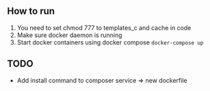 ## How to run

1. You need to set chmod 777 to templates_c and cache in code
1. Make sure docker daemon is running
1. Start docker containers using docker compose ```docker-compose up```

## TODO

* Add install command to composer service => new dockerfile
